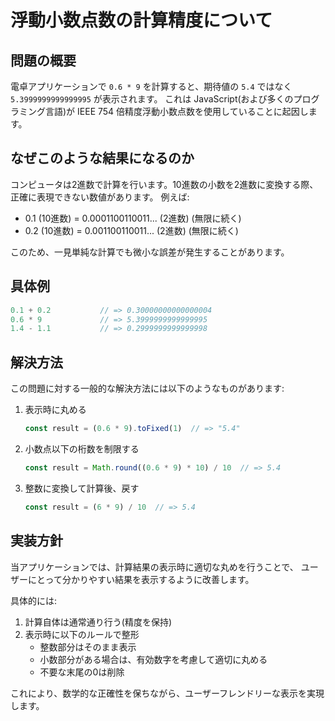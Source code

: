 # 浮動小数点数の計算精度について

## 問題の概要

電卓アプリケーションで `0.6 * 9` を計算すると、期待値の `5.4` ではなく `5.3999999999999995` が表示されます。
これは JavaScript(および多くのプログラミング言語)が IEEE 754 倍精度浮動小数点数を使用していることに起因します。

## なぜこのような結果になるのか

コンピュータは2進数で計算を行います。10進数の小数を2進数に変換する際、正確に表現できない数値があります。
例えば:

- 0.1 (10進数) = 0.0001100110011... (2進数) (無限に続く)
- 0.2 (10進数) = 0.001100110011... (2進数) (無限に続く)

このため、一見単純な計算でも微小な誤差が発生することがあります。

## 具体例

```javascript
0.1 + 0.2           // => 0.30000000000000004
0.6 * 9             // => 5.3999999999999995
1.4 - 1.1           // => 0.2999999999999998
```

## 解決方法

この問題に対する一般的な解決方法には以下のようなものがあります:

1. 表示時に丸める
   ```javascript
   const result = (0.6 * 9).toFixed(1)  // => "5.4"
   ```

2. 小数点以下の桁数を制限する
   ```javascript
   const result = Math.round((0.6 * 9) * 10) / 10  // => 5.4
   ```

3. 整数に変換して計算後、戻す
   ```javascript
   const result = (6 * 9) / 10  // => 5.4
   ```

## 実装方針

当アプリケーションでは、計算結果の表示時に適切な丸めを行うことで、
ユーザーにとって分かりやすい結果を表示するように改善します。

具体的には:
1. 計算自体は通常通り行う(精度を保持)
2. 表示時に以下のルールで整形
   - 整数部分はそのまま表示
   - 小数部分がある場合は、有効数字を考慮して適切に丸める
   - 不要な末尾の0は削除

これにより、数学的な正確性を保ちながら、ユーザーフレンドリーな表示を実現します。